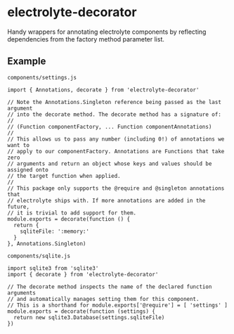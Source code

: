 # electrolyte-decorator
Handy wrappers for annotating electrolyte components by reflecting
dependencies from the factory method parameter list.

## Example
`components/settings.js`

```es6
import { Annotations, decorate } from 'electrolyte-decorator'

// Note the Annotations.Singleton reference being passed as the last argument
// into the decorate method. The decorate method has a signature of:
//
// (Function componentFactory, ... Function componentAnnotations)
//
// This allows us to pass any number (including 0!) of annotations we want to
// apply to our componentFactory. Annotations are Functions that take zero
// arguments and return an object whose keys and values should be assigned onto
// the target function when applied.
//
// This package only supports the @require and @singleton annotations that
// electrolyte ships with. If more annotations are added in the future,
// it is trivial to add support for them.
module.exports = decorate(function () {
  return {
    sqliteFile: ':memory:'
  }
}, Annotations.Singleton)
```

`components/sqlite.js`

```es6
import sqlite3 from 'sqlite3'
import { decorate } from 'electrolyte-decorator'

// The decorate method inspects the name of the declared function arguments
// and automatically manages setting them for this component.
// This is a shorthand for module.exports['@require'] = [ 'settings' ]
module.exports = decorate(function (settings) {
  return new sqlite3.Database(settings.sqliteFile)
})
```
